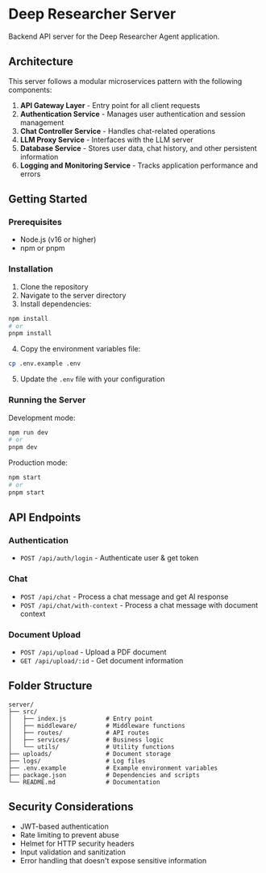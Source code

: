 # Deep Researcher Server

Backend API server for the Deep Researcher Agent application.

## Architecture

This server follows a modular microservices pattern with the following components:

1. **API Gateway Layer** - Entry point for all client requests
2. **Authentication Service** - Manages user authentication and session management
3. **Chat Controller Service** - Handles chat-related operations
4. **LLM Proxy Service** - Interfaces with the LLM server
5. **Database Service** - Stores user data, chat history, and other persistent information
6. **Logging and Monitoring Service** - Tracks application performance and errors

## Getting Started

### Prerequisites

- Node.js (v16 or higher)
- npm or pnpm

### Installation

1. Clone the repository
2. Navigate to the server directory
3. Install dependencies:

```bash
npm install
# or
pnpm install
```

4. Copy the environment variables file:

```bash
cp .env.example .env
```

5. Update the `.env` file with your configuration

### Running the Server

Development mode:

```bash
npm run dev
# or
pnpm dev
```

Production mode:

```bash
npm start
# or
pnpm start
```

## API Endpoints

### Authentication

- `POST /api/auth/login` - Authenticate user & get token

### Chat

- `POST /api/chat` - Process a chat message and get AI response
- `POST /api/chat/with-context` - Process a chat message with document context

### Document Upload

- `POST /api/upload` - Upload a PDF document
- `GET /api/upload/:id` - Get document information

## Folder Structure

```
server/
├── src/
│   ├── index.js           # Entry point
│   ├── middleware/        # Middleware functions
│   ├── routes/            # API routes
│   ├── services/          # Business logic
│   └── utils/             # Utility functions
├── uploads/               # Document storage
├── logs/                  # Log files
├── .env.example           # Example environment variables
├── package.json           # Dependencies and scripts
└── README.md              # Documentation
```

## Security Considerations

- JWT-based authentication
- Rate limiting to prevent abuse
- Helmet for HTTP security headers
- Input validation and sanitization
- Error handling that doesn't expose sensitive information
